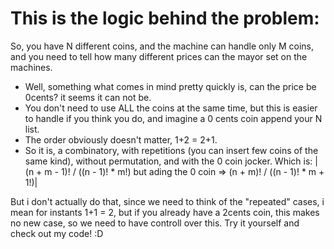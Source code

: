 # This is the logic behind the problem:

So, you have N different coins, and the machine can handle only M coins, and you need to tell how many different prices can
the mayor set on the machines.

- Well, something what comes in mind pretty quickly is, can the price be 0cents? it seems it can not be.
- You don't need to use ALL the coins at the same time, but this is easier to handle if you think you do, and imagine a 0 cents coin append your N list.
- The order obviously doesn't matter, 1+2 = 2+1.
- So it is, a combinatory, with repetitions (you can insert few coins of the same kind), without permutation, and with the 0 coin jocker. Which is:
| (n + m - 1)! / ((n - 1)! * m!) but ading the 0 coin => (n + m)! / ((n - 1)! * m + 1!)|

But i don't actually do that, since we need to think of the "repeated" cases, i mean for instants 1+1 = 2, but if you already have a 2cents coin, this makes no new case, so we need to have controll over this. Try it yourself and check out my code! :D

